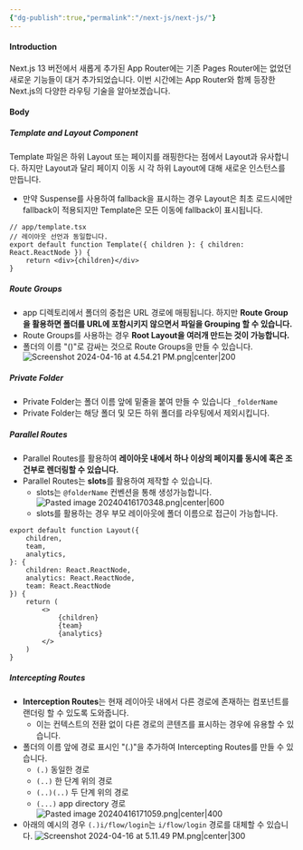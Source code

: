 ```yaml
---
{"dg-publish":true,"permalink":"/next-js/next-js/"}
---
```



#### Introduction
Next.js 13 버전에서 새롭게 추가된 App Router에는 기존 Pages Router에는 없었던 새로운 기능들이 대거 추가되었습니다. 
이번 시간에는 App Router와 함께 등장한 Next.js의 다양한 라우팅 기술을 알아보겠습니다.  
#### Body
##### Template and Layout Component
Template 파일은 하위 Layout 또는 페이지를 래핑한다는 점에서 Layout과 유사합니다. 
하지만 Layout과 달리 페이지 이동 시 각 하위 Layout에 대해 새로운 인스턴스를 만듭니다. 
- 만약 Suspense를 사용하여 fallback을 표시하는 경우 Layout은 최초 로드시에만 fallback이 적용되지만 Template은 모든 이동에 fallback이 표시됩니다. 
```tsx
// app/template.tsx
// 레이아웃 선언과 동일합니다. 
export default function Template({ children }: { children: React.ReactNode }) {
	return <div>{children}</div>
}
```
##### Route Groups
- app 디렉토리에서 폴더의 중첩은 URL 경로에 매핑됩니다. 하지만 **Route Group을 활용하면 폴더를 URL에 포함시키지 않으면서 파일을 Grouping 할 수 있습니다.** 
- Route Groups를 사용하는 경우 **Root Layout을 여러개 만드는 것이 가능합니다.** 
- 폴더의 이름 "()"로 감싸는 것으로 Route Groups을 만들 수 있습니다. 
![Screenshot 2024-04-16 at 4.54.21 PM.png|center|200](/img/user/assets/Screenshot%202024-04-16%20at%204.54.21%20PM.png)
##### Private Folder
- Private Folder는 폴더 이름 앞에 밑줄을 붙여 만들 수 있습니다 `_folderName`
- Private Folder는 해당 폴더 및 모든 하위 폴더를 라우팅에서 제외시킵니다. 
##### Parallel Routes
- Parallel Routes를 활용하여 **레이아웃 내에서 하나 이상의 페이지를 동시에 혹은 조건부로 렌더링할 수 있습니다.** 
- Parallel Routes는 **slots**를 활용하여 제작할 수 있습니다. 
	- slots는 `@folderName` 컨벤션을 통해 생성가능합니다. ![Pasted image 20240416170348.png|center|600](/img/user/assets/Pasted%20image%2020240416170348.png)
	- slots를 활용하는 경우 부모 레이아웃에 폴더 이름으로 접근이 가능합니다.
```tsx
export default function Layout({ 
	children, 
	team, 
	analytics,
}: {
	children: React.ReactNode,
	analytics: React.ReactNode,
	team: React.ReactNode
}) {
	return (
		<>
			{children}
			{team}
			{analytics}
		</>
	)
}
```
##### Intercepting Routes
- **Interception Routes**는 현재 레이아웃 내에서 다른 경로에 존재하는 컴포넌트를 랜더링 할 수 있도록 도와줍니다. 
	- 이는 컨텍스트의 전환 없이 다른 경로의 콘텐츠를 표시하는 경우에 유용할 수 있습니다. 
- 폴더의 이름 앞에 경로 표시인 "(.)"을 추가하여 Intercepting Routes를 만들 수 있습니다. 
	- `(.)` 동일한 경로
	- `(..)` 한 단계 위의 경로
	- `(..)(..)` 두 단계 위의 경로
	- `(...)` app directory 경로
	![Pasted image 20240416171059.png|center|400](/img/user/assets/Pasted%20image%2020240416171059.png)
- 아래의 예시의 경우 `(.)i/flow/login`는 `i/flow/login` 경로를 대체할 수 있습니다. 
![Screenshot 2024-04-16 at 5.11.49 PM.png|center|300](/img/user/assets/Screenshot%202024-04-16%20at%205.11.49%20PM.png)
